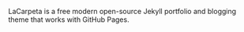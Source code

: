 LaCarpeta is a free modern open-source Jekyll portfolio and blogging theme that works with GitHub Pages.